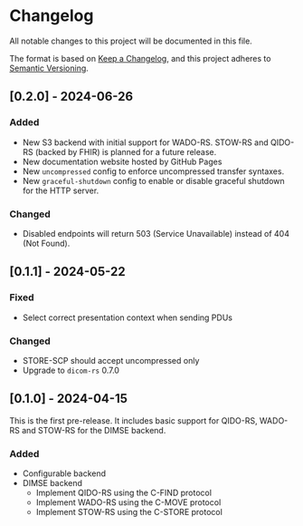 # Changelog

All notable changes to this project will be documented in this file.

The format is based on [Keep a Changelog](https://keepachangelog.com/en/1.1.0/),
and this project adheres to [Semantic Versioning](https://semver.org/spec/v2.0.0.html).

## [0.2.0] - 2024-06-26

### Added

- New S3 backend with initial support for WADO-RS. STOW-RS and QIDO-RS (backed by FHIR) is planned for a future
  release.
- New documentation website hosted by GitHub Pages
- New `uncompressed` config to enforce uncompressed transfer syntaxes.
- New `graceful-shutdown` config to enable or disable graceful shutdown for the HTTP server.

### Changed
- Disabled endpoints will return 503 (Service Unavailable) instead of 404 (Not Found).

## [0.1.1] - 2024-05-22

### Fixed

- Select correct presentation context when sending PDUs

### Changed

- STORE-SCP should accept uncompressed only
- Upgrade to `dicom-rs` 0.7.0

## [0.1.0] - 2024-04-15

This is the first pre-release.
It includes basic support for QIDO-RS, WADO-RS and STOW-RS for the DIMSE backend.

### Added

- Configurable backend
- DIMSE backend
    - Implement QIDO-RS using the C-FIND protocol
    - Implement WADO-RS using the C-MOVE protocol
    - Implement STOW-RS using the C-STORE protocol
